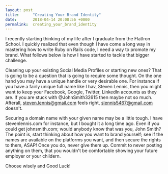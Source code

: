 ```yaml
---
layout: post
title:      "Creating Your Brand Identity"
date:       2018-04-14 20:08:56 +0000
permalink:  creating_your_brand_identity
---
```



I recently starting thinking of my life after I graduate from the FlatIron School. I quickly realized that even though I have come a long way in mastering how to write Ruby on Rails code, I need a way to promote my brand. What follows below is how I have started to tackle that bigger challenge.

Cleaning up your existing Social Media Profiles or starting new ones? That is going to be a question that is going to require some thought. On the one hand you may have a unique handle or very desirable one. For instance if you have a fairly unique full name like I hav, Steven Lennis,  then you might want to keep your Facebook, Google, Twitter, LinkedIn accounts as they are. If you are stuck with @JohnSmith32615 then maybe not so much. Afterall, steven.lennis@gmail.com feels right, slennis5467@gmail.com doesn't.

Securing a domain name with your given name may be a little tough. I have stevenlennis.com for instance, but I bought it a long time ago. Even if you could get johnsmith.com; would anybody know that was you, John Smith? The point is, start thinking about how you want to brand yourself; see if the names are available on the platforms you want, and then secure the rights to them, ASAP! Once you do, never give them up. Commit to never posting anything on them, that you wouldn't be comfortable showing your future employer or your childern.

Choose wisely and Good Luck!




